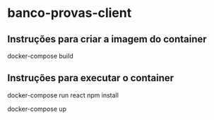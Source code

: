# banco-provas-client

## Instruções para criar a imagem do container

  docker-compose build

## Instruções para executar o container

  docker-compose run react npm install

  docker-compose up


